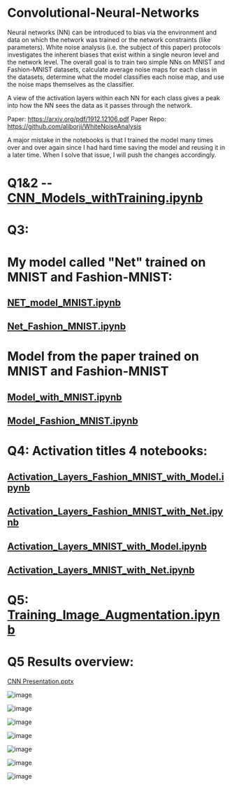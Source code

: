 # Convolutional-Neural-Networks 
Neural networks (NN) can be introduced to bias via the environment and data on which
the network was trained or the network constraints (like parameters). White noise
analysis (i.e. the subject of this paper) protocols investigates the inherent biases that
exist within a single neuron level and the network level.
The overall goal is to train two simple NNs on MNIST and Fashion-MNIST datasets,
calculate average noise maps for each class in the datasets, determine what the model
classifies each noise map, and use the noise maps themselves as the classifier.

A view of the activation layers within each NN for each class gives a peak into how
the NN sees the data as it passes through the network.


Paper: https://arxiv.org/pdf/1912.12106.pdf
Paper Repo: https://github.com/aliborji/WhiteNoiseAnalysis

A major mistake in the notebooks is that I trained the model many times over and over again since I had hard time saving the model and reusing it in a later time. When I solve that issue, I will push the changes accordingly. 


# Q1&2 -- [CNN_Models_withTraining.ipynb](https://github.com/phycem/White-Noise-Analysis-of-Convolutional-Neural-Networks--MNIST--Fashion-MNIST/blob/d502d073723f5622ac2fd97401d60abc8f98c822/CNN_Models_withTraining.ipynb)


# Q3:

# My model called "Net" trained on MNIST and Fashion-MNIST:
## [NET_model_MNIST.ipynb](https://github.com/phycem/White-Noise-Analysis-of-Convolutional-Neural-Networks--MNIST--Fashion-MNIST/blob/c0a9fcc96bbea81888b1021d1dc9bbd00c1e51d5/Net_model_MNIST.ipynb)
## [Net_Fashion_MNIST.ipynb](https://github.com/phycem/White-Noise-Analysis-of-Convolutional-Neural-Networks--MNIST--Fashion-MNIST/blob/50d5ccb2b83d5d9167f8442d83057bceb767ffe7/Net_Fashion_MNIST.ipynb)

# Model from the paper trained on MNIST and Fashion-MNIST
## [Model_with_MNIST.ipynb](https://github.com/phycem/White-Noise-Analysis-of-Convolutional-Neural-Networks--MNIST--Fashion-MNIST/blob/d502d073723f5622ac2fd97401d60abc8f98c822/Model_with_MNIST.ipynb)
## [Model_Fashion_MNIST.ipynb](https://github.com/phycem/White-Noise-Analysis-of-Convolutional-Neural-Networks--MNIST--Fashion-MNIST/blob/d502d073723f5622ac2fd97401d60abc8f98c822/Model_Fashion_MNIST.ipynb)

# Q4: Activation titles 4 notebooks:
## [Activation_Layers_Fashion_MNIST_with_Model.ipynb](https://github.com/phycem/White-Noise-Analysis-of-Convolutional-Neural-Networks--MNIST--Fashion-MNIST/blob/d502d073723f5622ac2fd97401d60abc8f98c822/Activation_Layers_Fashion_MNIST_with_Model.ipynb)
## [Activation_Layers_Fashion_MNIST_with_Net.ipynb](https://github.com/phycem/White-Noise-Analysis-of-Convolutional-Neural-Networks--MNIST--Fashion-MNIST/blob/d502d073723f5622ac2fd97401d60abc8f98c822/Activation_Layers_Fashion_MNIST_with_Net.ipynb)
## [Activation_Layers_MNIST_with_Model.ipynb](https://github.com/phycem/White-Noise-Analysis-of-Convolutional-Neural-Networks--MNIST--Fashion-MNIST/blob/d502d073723f5622ac2fd97401d60abc8f98c822/Activation_Layers_MNIST_with_Model.ipynb)
## [Activation_Layers_MNIST_with_Net.ipynb](https://github.com/phycem/White-Noise-Analysis-of-Convolutional-Neural-Networks--MNIST--Fashion-MNIST/blob/d502d073723f5622ac2fd97401d60abc8f98c822/Activation_Layers_MNIST_with_Net.ipynb)

# Q5: [Training_Image_Augmentation.ipynb](https://github.com/phycem/White-Noise-Analysis-of-Convolutional-Neural-Networks--MNIST--Fashion-MNIST/blob/d502d073723f5622ac2fd97401d60abc8f98c822/Training_Image_Augmentation.ipynb)

# Q5 Results overview:

[CNN Presentation.pptx](https://github.com/phycem/White-Noise-Analysis-of-Convolutional-Neural-Networks--MNIST--Fashion-MNIST/files/10986376/CNN.Presentation.pptx)


![image](https://user-images.githubusercontent.com/51805023/225508337-fcb39345-b828-4733-bed9-72755130a8ed.png)

![image](https://user-images.githubusercontent.com/51805023/225509820-8ea6d93f-159d-4750-8558-19da57c93f08.png)

![image](https://user-images.githubusercontent.com/51805023/225509315-0e080391-aeda-491b-a31b-3a290f324def.png)

![image](https://user-images.githubusercontent.com/51805023/225509391-acd691e6-febd-42fd-89fc-56ac9063e3de.png)

![image](https://user-images.githubusercontent.com/51805023/225509449-cf41ba9e-ee59-4865-a76e-fc03ec0821c8.png)

![image](https://user-images.githubusercontent.com/51805023/225509561-9cbd5c30-3cf7-4963-8de7-2382c65c5728.png)

![image](https://user-images.githubusercontent.com/51805023/225509651-1da91393-f34d-4127-91f1-f20a8b24af36.png)

